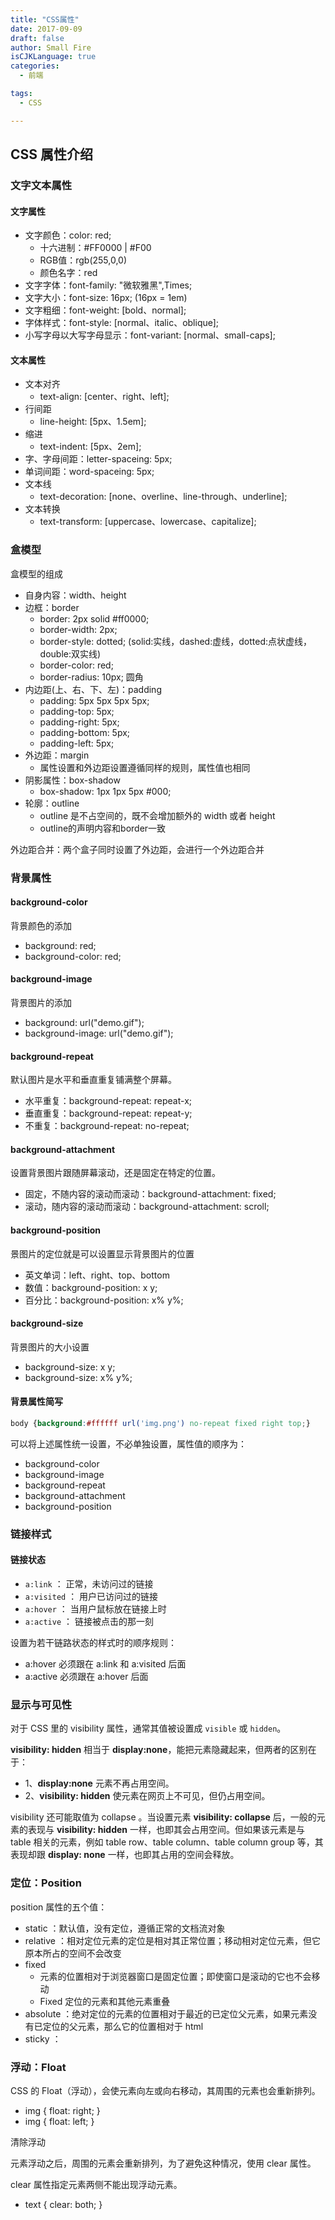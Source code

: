 ```yaml
---
title: "CSS属性"
date: 2017-09-09
draft: false
author: Small Fire
isCJKLanguage: true
categories: 
  - 前端

tags: 
  - CSS

---
```


## CSS 属性介绍
### 文字文本属性

#### 文字属性

- 文字颜色：color: red;
  - 十六进制：#FF0000 | #F00
  - RGB值：rgb(255,0,0)
  - 颜色名字：red
- 文字字体：font-family: "微软雅黑",Times;
- 文字大小：font-size: 16px;   (16px = 1em)
- 文字粗细：font-weight: [bold、normal];
- 字体样式：font-style: [normal、italic、oblique];
- 小写字母以大写字母显示：font-variant: [normal、small-caps];

#### 文本属性

- 文本对齐
  - text-align: [center、right、left];
- 行间距
  - line-height: [5px、1.5em];
- 缩进
  - text-indent: [5px、2em];
- 字、字母间距：letter-spaceing: 5px;
- 单词间距：word-spaceing: 5px;
- 文本线
  - text-decoration: [none、overline、line-through、underline];
- 文本转换
  - text-transform: [uppercase、lowercase、capitalize];

### 盒模型

盒模型的组成

- 自身内容：width、height
- 边框：border
  - border: 2px solid #ff0000;
  - border-width: 2px;
  - border-style: dotted;    (solid:实线，dashed:虚线，dotted:点状虚线，double:双实线)
  - border-color: red;
  - border-radius: 10px;  圆角
- 内边距(上、右、下、左)：padding
  - padding: 5px 5px 5px 5px;
  - padding-top: 5px;
  - padding-right: 5px;
  - padding-bottom: 5px;
  - padding-left: 5px;
- 外边距：margin
  - 属性设置和外边距设置遵循同样的规则，属性值也相同
- 阴影属性：box-shadow
  - box-shadow: 1px 1px 5px #000;
- 轮廓：outline
  - outline 是不占空间的，既不会增加额外的 width 或者 height
  - outline的声明内容和border一致

外边距合并：两个盒子同时设置了外边距，会进行一个外边距合并

### 背景属性

#### background-color

背景颜色的添加

- background: red;
- background-color: red;

#### background-image ####

背景图片的添加

- background: url("demo.gif");
- background-image: url("demo.gif");

#### background-repeat ####
默认图片是水平和垂直重复铺满整个屏幕。

- 水平重复：background-repeat: repeat-x;
- 垂直重复：background-repeat: repeat-y;
- 不重复：background-repeat: no-repeat;

#### background-attachment ####
设置背景图片跟随屏幕滚动，还是固定在特定的位置。

 - 固定，不随内容的滚动而滚动：background-attachment: fixed;
 - 滚动，随内容的滚动而滚动：background-attachment: scroll;

#### background-position ####

景图片的定位就是可以设置显示背景图片的位置

- 英文单词：left、right、top、bottom
- 数值：background-position: x y;
- 百分比：background-position: x% y%;

#### background-size

背景图片的大小设置

- background-size: x y;
- background-size: x% y%;

#### 背景属性简写

```CSS
body {background:#ffffff url('img.png') no-repeat fixed right top;}
```

可以将上述属性统一设置，不必单独设置，属性值的顺序为：

 - background-color
 - background-image
 - background-repeat
 - background-attachment
 - background-position

### 链接样式

#### 链接状态

- `a:link` ： 正常，未访问过的链接
- `a:visited` ： 用户已访问过的链接
- `a:hover` ： 当用户鼠标放在链接上时
- `a:active` ： 链接被点击的那一刻

设置为若干链路状态的样式时的顺序规则：

- a:hover 必须跟在 a:link 和 a:visited 后面
- a:active 必须跟在 a:hover 后面

### 显示与可见性

对于 CSS 里的 visibility 属性，通常其值被设置成 `visible` 或 `hidden`。

**visibility: hidden** 相当于 **display:none**，能把元素隐藏起来，但两者的区别在于：

-  1、**display:none** 元素不再占用空间。
-  2、**visibility: hidden** 使元素在网页上不可见，但仍占用空间。

visibility 还可能取值为 collapse 。当设置元素 **visibility: collapse** 后，一般的元素的表现与 **visibility: hidden** 一样，也即其会占用空间。但如果该元素是与 table 相关的元素，例如 table row、table column、table column group 等，其表现却跟 **display: none** 一样，也即其占用的空间会释放。

### 定位：Position

position 属性的五个值：

- static ：默认值，没有定位，遵循正常的文档流对象
- relative ：相对定位元素的定位是相对其正常位置；移动相对定位元素，但它原本所占的空间不会改变
- fixed 
  - 元素的位置相对于浏览器窗口是固定位置；即使窗口是滚动的它也不会移动
  - Fixed 定位的元素和其他元素重叠
- absolute ：绝对定位的元素的位置相对于最近的已定位父元素，如果元素没有已定位的父元素，那么它的位置相对于 html
- sticky ：

### 浮动：Float

CSS 的 Float（浮动），会使元素向左或向右移动，其周围的元素也会重新排列。

- img { float: right; }
- img { float: left; }

清除浮动

元素浮动之后，周围的元素会重新排列，为了避免这种情况，使用 clear 属性。

clear 属性指定元素两侧不能出现浮动元素。

- text { clear: both; }